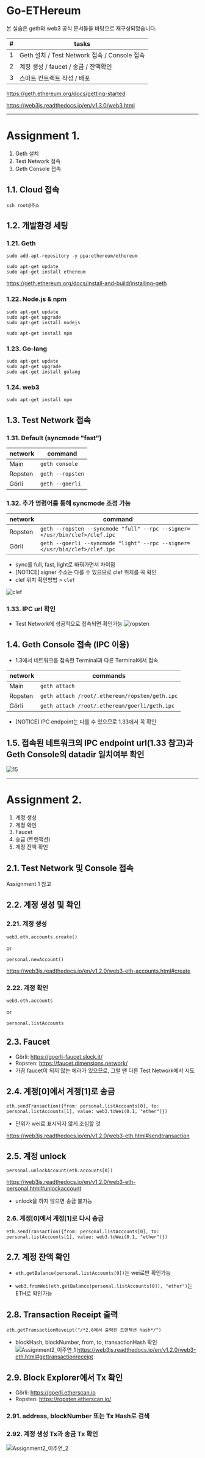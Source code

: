 # Go-ETHereum 
본 실습은 geth와 web3 공식 문서들을 바탕으로 재구성되었습니다.


#| tasks
----|-----------
1| Geth 설치 / Test Network 접속 / Console 접속
2| 계정 생성 / faucet / 송금 / 잔액확인 
3| 스마트 컨트랙트 작성 / 배포 

<https://geth.ethereum.org/docs/getting-started>

<https://web3js.readthedocs.io/en/v1.3.0/web3.html>

***

# Assignment 1.
1. Geth 설치
2. Test Network 접속
3. Geth Console 접속


## 1.1. Cloud 접속
```
ssh root@주소
```



## 1.2. 개발환경 세팅
### 1.21. Geth
```
sudo add-apt-repository -y ppa:ethereum/ethereum
```
```
sudo apt-get update
sudo apt-get install ethereum
```
<https://geth.ethereum.org/docs/install-and-build/installing-geth>
### 1.22. Node.js & npm
```
sudo apt-get update 
sudo apt-get upgrade
sudo apt-get install nodejs
```
```
sudo apt-get install npm
```

### 1.23. Go-lang
```
sudo apt-get update
sudo apt-get upgrade
sudo apt-get install golang
```

### 1.24. web3
```
sudo apt-get install npm
```


## 1.3. Test Network 접속
### 1.31. Default (syncmode "fast")

network| command
----|-----------
Main| ```geth console```
Ropsten| ```geth --ropsten```
Görli| ```geth --goerli```


### 1.32. 추가 명령어를 통해 syncmode 조정 가능

network| command
----|-----------
Ropsten| ```geth --ropsten --syncmode "full" --rpc --signer=</usr/bin/clef>/clef.ipc```
Görli| ```geth --goerli --syncmode "light" --rpc --signer=</usr/bin/clef>/clef.ipc```

* sync를 full, fast, light로 바꿔가면서 차이점 
* [NOTICE] signer 주소는 다를 수 있으므로 clef 위치를 꼭 확인
* clef 위치 확인방법 > ```clef```

![clef](https://user-images.githubusercontent.com/70181621/107146305-94ee9880-698a-11eb-835e-f16f08679afd.png)


### 1.33. IPC url 확인 
- Test Network에 성공적으로 접속되면 확인가능
![ropsten](https://user-images.githubusercontent.com/70181621/107146184-d599e200-6989-11eb-80a9-ee84a53c4e6d.png)

## 1.4. Geth Console 접속 (IPC 이용)
- 1.3에서 네트워크를 접속한 Terminal과 다른 Terminal에서 접속

network| commands
----|-----------
Main| ```geth attach```
Ropsten| ```geth attach /root/.ethereum/ropsten/geth.ipc```
Görli| ```geth attach /root/.ethereum/goerli/geth.ipc```

* [NOTICE] IPC endpoint는 다를 수 있으므로 1.33에서 꼭 확인

## 1.5. 접속된 네트워크의 IPC endpoint url(1.33 참고)과 Geth Console의 datadir 일치여부 확인
![15](https://user-images.githubusercontent.com/70181621/107147360-f3b71080-6990-11eb-81c5-748b51d5ec38.png)


***
# Assignment 2.
1. 계정 생성
2. 계정 확인
3. Faucet
4. 송금 (트랜잭션)
5. 계정 잔액 확인


## 2.1. Test Network 및 Console 접속
Assignment 1 참고

## 2.2. 계정 생성 및 확인
### 2.21. 계정 생성
```
web3.eth.accounts.create()
``` 
or
```
personal.newAccount()
```

<https://web3js.readthedocs.io/en/v1.2.0/web3-eth-accounts.html#create>

### 2.22. 계정 확인
```
web3.eth.accounts
``` 
or 
```
personal.listAccounts
```

## 2.3. Faucet
- Görli: <https://goerli-faucet.slock.it/>
- Ropsten: <https://faucet.dimensions.network/> 
- 가끔 faucet이 되지 않는 에러가 있으므로, 그럴 땐 다른 Test Network에서 시도

## 2.4. 계정[0]에서 계정[1]로 송금
```
eth.sendTransaction({from: personal.listAccounts[0], to: personal.listAccounts[1], value: web3.toWei(0.1, "ether")})
```

- 단위가 wei로 표시되지 않게 조심할 것

<https://web3js.readthedocs.io/en/v1.2.0/web3-eth.html#sendtransaction>


## 2.5. 계정 unlock
```
personal.unlockAccount(eth.accounts[0])
```

<https://web3js.readthedocs.io/en/v1.2.0/web3-eth-personal.html#unlockaccount>
- unlock을 하지 않으면 송금 불가능
     
### 2.6. 계정[0]에서 계정[1]로 다시 송금 
```
eth.sendTransaction({from: personal.listAccounts[0], to: personal.listAccounts[1], value: web3.toWei(0.1, "ether")})
```

## 2.7. 계정 잔액 확인
- ```eth.getBalance(personal.listAccounts[0])```는 wei로만 확인가능

- ```web3.fromWei(eth.getBalance(personal.listAccounts[0]), "ether")```는 ETH로 확인가능
        
## 2.8. Transaction Receipt 출력
```
eth.getTransactionReveipt("/*2.6에서 출력된 트랜잭션 hash*/")
```

- blockHash, blockNumber, from, to, transactionHash 확인
![Assignment2_이주연_1](https://user-images.githubusercontent.com/70181621/107146953-af2a7580-698e-11eb-82e9-b6fb4c8f49aa.png)
https://web3js.readthedocs.io/en/v1.2.0/web3-eth.html#gettransactionreceipt

## 2.9. Block Explorer에서 Tx 확인 
- Görli: <https://goerli.etherscan.io>
- Ropsten: <https://ropsten.etherscan.io/>

### 2.91. address, blockNumber 또는 Tx Hash로 검색
### 2.92. 계정 생성 Tx과 송금 Tx 확인
![Assignment2_이주연_2](https://user-images.githubusercontent.com/70181621/107146971-c1a4af00-698e-11eb-9c86-72e1ff349a43.png)

        
